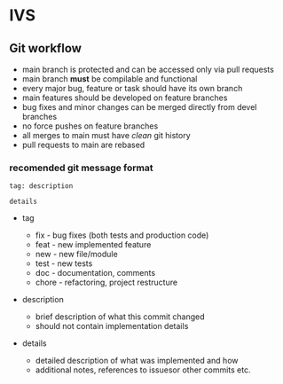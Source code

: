 # IVS

## Git workflow
 - main branch is protected and can be accessed only via pull requests
 - main branch **must** be compilable and functional
 - every major bug, feature or task should have its own branch
 - main features should be developed on feature branches
 - bug fixes and minor changes can be merged directly from devel branches
 - no force pushes on feature branches
 - all merges to main must have *clean* git history
 - pull requests to main are rebased

### recomended git message format
```
tag: description

details
```
 - tag
    - fix - bug fixes (both tests and production code)
    - feat - new implemented feature
    - new - new file/module
    - test - new tests
    - doc - documentation, comments
    - chore - refactoring, project restructure

 - description
    - brief description of what this commit changed
    - should not contain implementation details

 - details
    - detailed description of what was implemented and how
    - additional notes, references to issuesor other commits etc.
